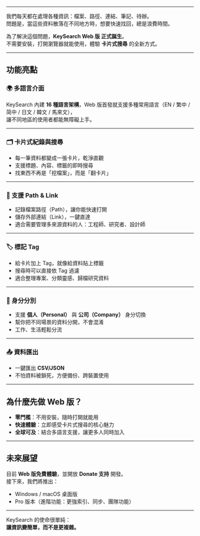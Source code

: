 

---

我們每天都在處理各種資訊：檔案、路徑、連結、筆記、待辦。  
問題是，當這些資料散落在不同地方時，想要快速找回，總是浪費時間。  

為了解決這個問題，**KeySearch Web 版 正式誕生**。  
不需要安裝，打開瀏覽器就能使用，體驗 **卡片式搜尋** 的全新方式。  

---

## 功能亮點

### 🌍 多語言介面
KeySearch 內建 **16 種語言架構**，Web 版首發就支援多種常用語言（EN / 繁中 / 简中 / 日文 / 韓文 / 馬來文），  
讓不同地區的使用者都能無障礙上手。  

---

### 🗂️ 卡片式紀錄與搜尋
- 每一筆資料都變成一張卡片，乾淨直觀  
- 支援標題、內容、標籤的即時搜尋  
- 找東西不再是「挖檔案」，而是「翻卡片」  

---

### 🔗 支援 Path & Link
- 記錄檔案路徑（Path），讓你能快速打開  
- 儲存外部連結（Link），一鍵直達  
- 適合需要管理多來源資料的人：工程師、研究者、設計師  

---

### 🏷️ 標記 Tag
- 給卡片加上 Tag，就像給資料貼上標籤  
- 搜尋時可以直接依 Tag 過濾  
- 適合整理專案、分類靈感、歸檔研究資料  

---

### 👤 身分分別
- 支援 **個人（Personal）** 與 **公司（Company）** 身分切換  
- 幫你把不同場景的資料分開，不會混淆  
- 工作、生活輕鬆分流  

---

### 📤 資料匯出
- 一鍵匯出 **CSV/JSON**  
- 不怕資料被鎖死，方便備份、跨裝置使用  

---

## 為什麼先做 Web 版？

- **零門檻**：不用安裝，隨時打開就能用  
- **快速體驗**：立即感受卡片式搜尋的核心魅力  
- **全球可及**：結合多語言支援，讓更多人同時加入  

---

## 未來展望

目前 **Web 版免費體驗**，並開放 **Donate 支持** 開發。  
接下來，我們將推出：  

- Windows / macOS 桌面版  
- Pro 版本（進階功能：更強索引、同步、團隊功能）  

---

KeySearch 的使命很單純：  
**讓資訊變簡單，而不是更複雜。**